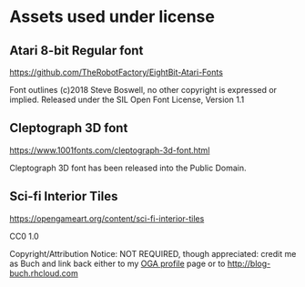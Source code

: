 
# Assets used under license

## Atari 8-bit Regular font
https://github.com/TheRobotFactory/EightBit-Atari-Fonts

Font outlines (c)2018 Steve Boswell, no other copyright is expressed or implied. Released under the SIL Open Font License, Version 1.1

## Cleptograph 3D font
https://www.1001fonts.com/cleptograph-3d-font.html

Cleptograph 3D font has been released into the Public Domain.

## Sci-fi Interior Tiles
https://opengameart.org/content/sci-fi-interior-tiles

CC0 1.0

Copyright/Attribution Notice: 
NOT REQUIRED, though appreciated: credit me as Buch and link back either to my [OGA profile](https://opengameart.org/users/buch) page or to http://blog-buch.rhcloud.com

